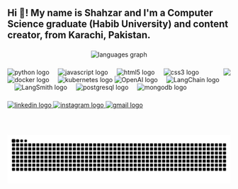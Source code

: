 <h2 align="left">Hi 👋! My name is Shahzar and I'm a Computer Science graduate (Habib University) and content creator, from Karachi, Pakistan.</h2>

###

<div align="center">
  <img src="https://github-readme-stats.vercel.app/api/top-langs?username=shahzarkhalique&locale=en&hide_title=false&layout=compact&card_width=320&langs_count=5&theme=dracula&hide_border=false" height="150" alt="languages graph"  />
</div>

###

<img align="right" height="150" src="https://i.gifer.com/3AyY.gif"  />

###

<div align="left">
  <img src="https://cdn.jsdelivr.net/gh/devicons/devicon/icons/python/python-original.svg" height="30" alt="python logo"  />
  <img width="12" />
  <img src="https://cdn.jsdelivr.net/gh/devicons/devicon/icons/javascript/javascript-original.svg" height="30" alt="javascript logo"  />
  <img width="12" />
  <img src="https://cdn.jsdelivr.net/gh/devicons/devicon/icons/html5/html5-original.svg" height="30" alt="html5 logo"  />
  <img width="12" />
  <img src="https://cdn.jsdelivr.net/gh/devicons/devicon/icons/css3/css3-original.svg" height="30" alt="css3 logo"  />
  <img width="12" />
  <img src="https://cdn.jsdelivr.net/gh/devicons/devicon/icons/docker/docker-original.svg" height="30" alt="docker logo"  />
  <img width="12" />
  <img src="https://cdn.jsdelivr.net/gh/devicons/devicon/icons/kubernetes/kubernetes-plain.svg" height="30" alt="kubernetes logo"  />
   <!-- OpenAI logo -->
  <img src="https://static-00.iconduck.com/assets.00/openai-icon-2021x2048-4rpe5x7n.png" height="30" alt="OpenAI logo" />
  <img width="12" />
  <!-- LangChain logo -->
  <img src="https://registry.npmmirror.com/@lobehub/icons-static-png/latest/files/dark/langchain.png" height="30" alt="LangChain logo" />
  <img width="12" />
  <!-- LangSmith logo -->
  <img src="https://registry.npmmirror.com/@lobehub/icons-static-png/latest/files/dark/langsmith.png" height="30" alt="LangSmith logo" />
  <img width="12" />
  <!-- Postgres logo -->
  <img src="https://cdn.jsdelivr.net/gh/devicons/devicon/icons/postgresql/postgresql-original.svg" height="30" alt="postgresql logo" />
  <img width="12" />
  <!-- MongoDB logo -->
  <img src="https://cdn.jsdelivr.net/gh/devicons/devicon/icons/mongodb/mongodb-original.svg" height="30" alt="mongodb logo" />
</div>

###

<div align="left">
  <a href="https://www.linkedin.com/in/shahzar-khalique-0736b8153/" target="_blank">
    <img src="https://img.shields.io/static/v1?message=LinkedIn&logo=linkedin&label=&color=0077B5&logoColor=white&labelColor=&style=for-the-badge" height="35" alt="linkedin logo"  />
  </a>
  <a href="https://www.instagram.com/shahzarkhaliq/" target="_blank">
    <img src="https://img.shields.io/static/v1?message=Instagram&logo=instagram&label=&color=E4405F&logoColor=white&labelColor=&style=for-the-badge" height="35" alt="instagram logo"  />
  </a>
  <a href="mailto:shahzarkhalique@gmail.com" target="_blank">
    <img src="https://img.shields.io/static/v1?message=Gmail&logo=gmail&label=&color=D14836&logoColor=white&labelColor=&style=for-the-badge" height="35" alt="gmail logo"  />
  </a>
</div>

###

<br clear="both">

<picture>
  <source media="(prefers-color-scheme: dark)" srcset="https://raw.githubusercontent.com/shahzarkhalique/shahzarkhalique/output/github-contribution-grid-snake-dark.svg" />
  <source media="(prefers-color-scheme: light)" srcset="https://raw.githubusercontent.com/shahzarkhalique/shahzarkhalique/output/github-contribution-grid-snake.svg" />
  <img alt="Snake animation" src="https://raw.githubusercontent.com/shahzarkhalique/shahzarkhalique/output/github-contribution-grid-snake.svg" />
</picture>

